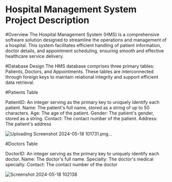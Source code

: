 # Hospital Management System Project Description

#Overview
The Hospital Management System (HMS) is a comprehensive software solution designed to streamline the operations and management of a hospital. This system facilitates efficient handling of patient information, doctor details, and appointment scheduling, ensuring smooth and effective healthcare service delivery.

#Database Design
The HMS database comprises three primary tables: Patients, Doctors, and Appointments. These tables are interconnected through foreign keys to maintain relational integrity and support efficient data retrieval.

#Patients Table

PatientID: An integer serving as the primary key to uniquely identify each patient.
Name: The patient's full name, stored as a string of up to 50 characters.
Age: The age of the patient.
Gender: The patient's gender, stored as a string.
Contact: The contact number of the patient.
Address: The patient's address

![Uploading Screenshot 2024-05-18 101731.png…]()


#Doctors Table

DoctorID: An integer serving as the primary key to uniquely identify each doctor.
Name: The doctor's full name.
Specialty: The doctor's medical specialty.
Contact: The contact number of the doctor

![Screenshot 2024-05-18 102138](https://github.com/rahulgit64/DBMS-project/assets/150422604/68a300bf-3adf-4c5f-8ca1-cd487c9498f3)



